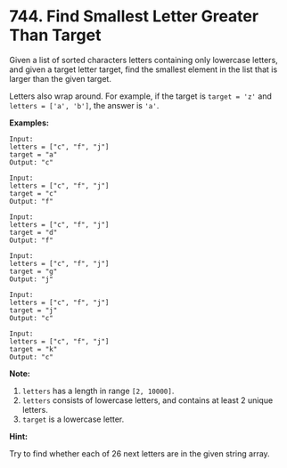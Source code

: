 # 744. Find Smallest Letter Greater Than Target

Given a list of sorted characters letters containing only lowercase letters, and
given a target letter target, find the smallest element in the list that is
larger than the given target.

Letters also wrap around. For example, if the target is `target = 'z'` and
`letters = ['a', 'b']`, the answer is `'a'`.

__Examples:__

```
Input:
letters = ["c", "f", "j"]
target = "a"
Output: "c"

Input:
letters = ["c", "f", "j"]
target = "c"
Output: "f"

Input:
letters = ["c", "f", "j"]
target = "d"
Output: "f"

Input:
letters = ["c", "f", "j"]
target = "g"
Output: "j"

Input:
letters = ["c", "f", "j"]
target = "j"
Output: "c"

Input:
letters = ["c", "f", "j"]
target = "k"
Output: "c"
```

__Note:__

1. `letters` has a length in range `[2, 10000]`.
2. `letters` consists of lowercase letters, and contains at least 2 unique
   letters.
3. `target` is a lowercase letter.

__Hint:__

Try to find whether each of 26 next letters are in the given string array.
